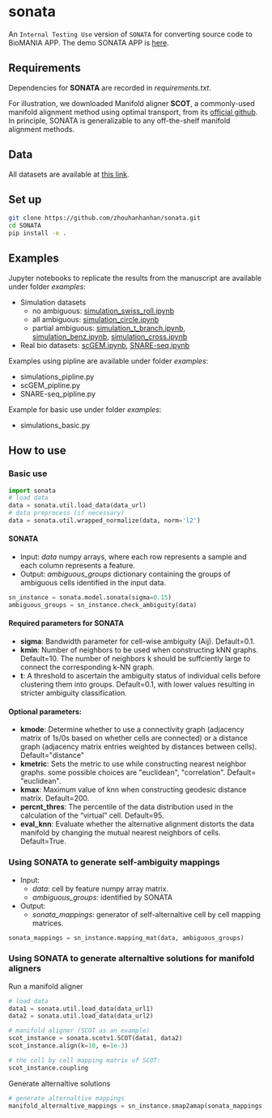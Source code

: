 # sonata
An `Internal Testing Use` version of `SONATA` for converting source code to BioMANIA APP.
The demo SONATA APP is [here](https://github.com/batmen-lab/BioMANIA/blob/main/examples/sonata_SNARE_seq.html).

## Requirements
Dependencies for **SONATA** are recorded in *requirements.txt*.  

For illustration, we downloaded Manifold aligner **SCOT**, a commonly-used manifold alignment method using optimal transport, from its [official github](https://github.com/rsinghlab/SCOT). In principle, SONATA is generalizable to any off-the-shelf manifold alignment methods.

## Data
All datasets are available at [this link](https://drive.google.com/drive/folders/1DKDP2eSfWODHiFqmn2GQY4m-sNda5seg?usp=sharing).

## Set up
```bash
git clone https://github.com/zhouhanhanhan/sonata.git
cd SONATA
pip install -e .
```

## Examples
Jupyter notebooks to replicate the results from the manuscript are available under folder *examples*:  
- Simulation datasets
    - no ambiguous: [simulation_swiss_roll.ipynb](https://github.com/batmen-lab/SONATA/blob/main/examples/simulation_swiss_roll.ipynb)
    - all ambiguous: [simulation_circle.ipynb](https://github.com/batmen-lab/SONATA/blob/main/examples/simulation_circle.ipynb)
    - partial ambiguous: [simulation_t_branch.ipynb](https://github.com/batmen-lab/SONATA/blob/main/examples/simulation_t_branch.ipynb), [simulation_benz.ipynb](https://github.com/batmen-lab/SONATA/blob/main/examples/simulation_benz.ipynb), [simulation_cross.ipynb](https://github.com/batmen-lab/SONATA/blob/main/examples/simulation_cross.ipynb)
- Real bio datasets: [scGEM.ipynb](https://github.com/batmen-lab/SONATA/blob/main/examples/scGEM.ipynb), [SNARE-seq.ipynb](https://github.com/batmen-lab/SONATA/blob/main/examples/SNARE-seq.ipynb)

Examples using pipline are available under folder *examples*:
- simulations_pipline.py
- scGEM_pipline.py
- SNARE-seq_pipline.py

Example for basic use under folder *examples*: 
- simulations_basic.py


## How to use
### Basic use
```python
import sonata
# load data
data = sonata.util.load_data(data_url)
# data preprocess (if necessary)
data = sonata.util.wrapped_normalize(data, norm='l2')
```
#### SONATA
- Input: *data* numpy arrays, where each row represents a sample and each column represents a feature.  
- Output: *ambiguous_groups* dictionary containing the groups of ambiguous cells identified in the input data. 

```python
sn_instance = sonata.model.sonata(sigma=0.15)
ambiguous_groups = sn_instance.check_ambiguity(data)
```
#### Required parameters for SONATA
- **sigma**: Bandwidth parameter for cell-wise ambiguity (Aij). Default=0.1.
- **kmin**: Number of neighbors to be used when constructing kNN graphs. Default=10. The number of neighbors k should be suffciently large to connect the corresponding k-NN graph.   
- **t**: A threshold to ascertain the ambiguity status of individual cells before clustering them into groups. Default=0.1, with lower values resulting in stricter ambiguity classification.

#### Optional parameters:
- **kmode**: Determine whether to use a connectivity graph (adjacency matrix of 1s/0s based on whether cells are connected) or a distance graph (adjacency matrix entries weighted by distances between cells). Default="distance"
- **kmetric**: Sets the metric to use while constructing nearest neighbor graphs. some possible choices are "euclidean", "correlation". Default= "euclidean".
- **kmax**: Maximum value of knn when constructing geodesic distance matrix. Default=200.
- **percnt_thres**: The percentile of the data distribution used in the calculation of the “virtual” cell. Default=95.
- **eval_knn**: Evaluate whether the alternative alignment distorts the data manifold by changing the mutual nearest neighbors of cells. Default=True.

### Using SONATA to generate self-ambiguity mappings
- Input: 
  - *data*: cell by feature numpy array matrix.
  - *ambiguous_groups*: identified by SONATA
- Output: 
  - *sonata_mappings*: generator of self-alternaltive cell by cell mapping matrices. 
```python
sonata_mappings = sn_instance.mapping_mat(data, ambiguous_groups)
```

### Using SONATA to generate alternaltive solutions for manifold aligners
Run a manifold aligner
```python
# load data
data1 = sonata.util.load_data(data_url1)
data2 = sonata.util.load_data(data_url2)

# manifold aligner (SCOT as an example)
scot_instance = sonata.scotv1.SCOT(data1, data2)
scot_instance.align(k=10, e=1e-3)

# the cell by cell mapping matrix of SCOT:
scot_instance.coupling
```
Generate alternaltive solutions
```python
# generate alternaltive mappings
manifold_alternaltive_mappings = sn_instance.smap2amap(sonata_mappings, scot_instance.coupling)
```
